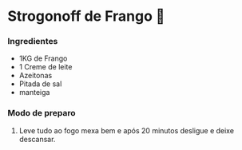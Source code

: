 # Strogonoff de Frango :chicken:

### Ingredientes

- 1KG de Frango
- 1 Creme de leite
- Azeitonas
- Pitada de sal
- manteiga



### Modo de preparo

1. Leve tudo ao fogo mexa bem e após 20 minutos desligue e deixe descansar.











